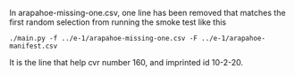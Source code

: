 In arapahoe-missing-one.csv, one line has been removed that matches the first
random selection from running the smoke test like this

    ./main.py -f ../e-1/arapahoe-missing-one.csv -F ../e-1/arapahoe-manifest.csv
    
It is the line that help cvr number 160, and imprinted id 10-2-20.
